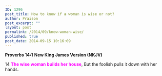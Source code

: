 ```yaml
---
ID: 1296
post_title: How to know if a woman is wise or not?
author: Praison
post_excerpt: ""
layout: post
permalink: /2014/09/know-woman-wise/
published: true
post_date: 2014-09-15 10:16:09
---
```

<strong>Proverbs 14:1</strong>
<strong> New King James Version (NKJV)</strong>

14 <span style="color: #ff00ff;"><strong>The wise woman builds her house</strong></span>,
But the foolish pulls it down with her hands.